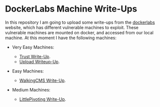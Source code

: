 # DockerLabs Machine Write-Ups

In this repository I am going to upload some write-ups from the [dockerlabs](https://dockerlabs.es/) website, which has different vulnerable machines to exploit. These vulnerable machines are mounted on docker, and accessed from our local machine. At this moment I have the following machines:

- Very Easy Machines:
  - [Trust Write-Up](https://github.com/h3g0c1v/DockerLabs-Machine-Write-Ups/tree/main/Very%20Easy%20Machines%20).
  - [Upload Writeup-Up](https://github.com/h3g0c1v/DockerLabs-Machine-Write-Ups/blob/main/Very-Easy-Machines/Upload-Write-Up.md).

- Easy Machines:
  - [WalkingCMS Write-Up](https://github.com/h3g0c1v/DockerLabs-Machine-Write-Ups/blob/main/Easy-Machines/WalkingCMS.md).

- Medium Machines:
  - [LittlePivoting Write-Up](https://github.com/h3g0c1v/DockerLabs-Machine-Write-Ups/blob/main/Medium-Machines/LittlePivoting.md).
